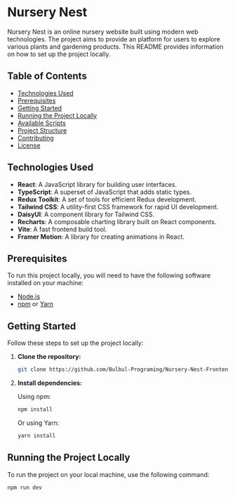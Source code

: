 # Nursery Nest

Nursery Nest is an online nursery website built using modern web technologies. The project aims to provide an platform for users to explore various plants and gardening products. This README provides information on how to set up the project locally.

## Table of Contents

- [Technologies Used](#technologies-used)
- [Prerequisites](#prerequisites)
- [Getting Started](#getting-started)
- [Running the Project Locally](#running-the-project-locally)
- [Available Scripts](#available-scripts)
- [Project Structure](#project-structure)
- [Contributing](#contributing)
- [License](#license)

## Technologies Used

- **React**: A JavaScript library for building user interfaces.
- **TypeScript**: A superset of JavaScript that adds static types.
- **Redux Toolkit**: A set of tools for efficient Redux development.
- **Tailwind CSS**: A utility-first CSS framework for rapid UI development.
- **DaisyUI**: A component library for Tailwind CSS.
- **Recharts**: A composable charting library built on React components.
- **Vite**: A fast frontend build tool.
- **Framer Motion**: A library for creating animations in React.

## Prerequisites

To run this project locally, you will need to have the following software installed on your machine:

- [Node.js](https://nodejs.org/)
- [npm](https://www.npmjs.com/) or [Yarn](https://yarnpkg.com/)

## Getting Started

Follow these steps to set up the project locally:

1. **Clone the repository:**

    ```bash
    git clone https://github.com/Bulbul-Programing/Nursery-Nest-Frontend.git
    ```

2. **Install dependencies:**

    Using npm:
    ```bash
    npm install
    ```

    Or using Yarn:
    ```bash
    yarn install
    ```

## Running the Project Locally

To run the project on your local machine, use the following command:

```bash
npm run dev
